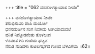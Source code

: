 +++
title = "062 ವನದೊಳತ್ಯಾಯಾಸ ನೀವೆಂ"

+++
ವನದೊಳತ್ಯಾಯಾಸ ನೀವೆಂ  
ತನುಭಿಸುವಿರಿ ಪಾಪಿ ದುರ್ಯೋ  
ಧನನದುರ್ಜನ ಸಂಗ ನಿವಗಿದು ಸಿಂಗಿಯಾದುದಲೆ  
ವನಿತೆ ನಿಮ್ಮೊಡನೆಂತು ತೊಳಲುವ  
ಳನವರತ ಗಿರಿ ಗುಹೆಯ ಘಟ್ಟವ  
ನೆನುತ ನುಡಿದಳು ಕುಟಿಲಗರ್ಭದ ಗುಣದ ಬೆಳವಿಗೆಯ   ॥62॥